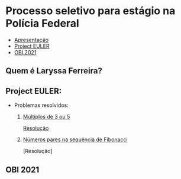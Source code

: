 # Processo seletivo para estágio na Polícia Federal

- [Apresentação](#Quem-é-Laryssa-Ferreira)
- [Project EULER](#Project-EULER)
- [OBI 2021](#OBI-2021)

## Quem é Laryssa Ferreira?



## Project EULER:
- Problemas resolvidos: 
  1. [Múltiplos de 3 ou 5](#https://projecteuler.net/problem=1)
  
     [Resolução](#https://github.com/laryferreira/Processo_seletivoPF/blob/studies/projectEULER/multiples3or5.py)
  
  
  2. [Números pares na sequência de Fibonacci](#https://projecteuler.net/problem=2)
  
      [Resolução]
      
      
## OBI 2021
